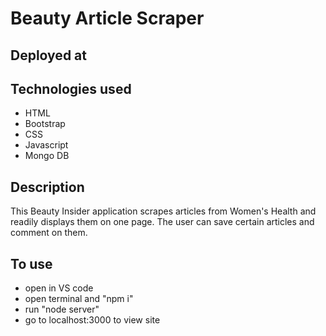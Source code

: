 # Beauty Article Scraper

## Deployed at

## Technologies used
* HTML
* Bootstrap
* CSS
* Javascript
* Mongo DB

## Description
This Beauty Insider application scrapes articles from Women's Health and readily displays them on one page. The user can save certain articles and comment on them. 

## To use
* open in VS code
* open terminal and "npm i"
* run "node server"
* go to localhost:3000 to view site